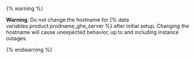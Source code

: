 {% warning %}

**Warning**: Do not change the hostname for {% data variables.product.prodname_ghe_server %} after initial setup. Changing the hostname will cause unexpected behavior, up to and including instance outages.

{% endwarning %}
